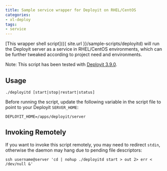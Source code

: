 ```yaml
---
title: Sample service wrapper for Deployit on RHEL/CentOS
categories:
- xl-deploy
tags:
- service
---
```


[This wrapper shell script]({{ site.url }}/sample-scripts/deployitd) will run the Deployit server as a service in RHEL/CentOS environments, which can be further tweaked according to project need and environments.

Note: This script has been tested with [Deployit 3.9.0](http://docs.xebialabs.com/product-version.html#/deployit/3.9.x).

## Usage

    ./deployitd [start|stop|restart|status]

Before running the script, update the following variable in the script file to point to your Deployit `SERVER_HOME`:

    DEPLOYIT_HOME=/apps/deployit/server

## Invoking Remotely

If you want to invoke this script remotely, you may need to redirect `stdin`, otherwise the daemon may hang due to pending file descriptors:

    ssh username@server 'cd | nohup ./deployitd start > out 2> err < /dev/null &'